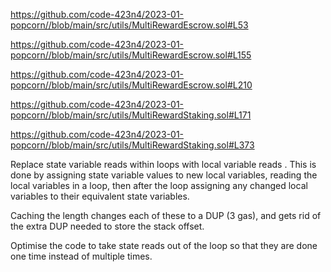 


https://github.com/code-423n4/2023-01-popcorn//blob/main/src/utils/MultiRewardEscrow.sol#L53

https://github.com/code-423n4/2023-01-popcorn//blob/main/src/utils/MultiRewardEscrow.sol#L155

https://github.com/code-423n4/2023-01-popcorn//blob/main/src/utils/MultiRewardEscrow.sol#L210

https://github.com/code-423n4/2023-01-popcorn//blob/main/src/utils/MultiRewardStaking.sol#L171


https://github.com/code-423n4/2023-01-popcorn//blob/main/src/utils/MultiRewardStaking.sol#L373

Replace state variable reads within loops with local variable reads . This is done by assigning state variable values to new local variables, reading  the local variables in a loop, then after the loop assigning any changed local variables to their equivalent state variables.

Caching the length changes each of these to a DUP<N> (3 gas), and gets rid of the extra DUP<N> needed to store the stack offset.

Optimise the code to take state reads  out of the loop so that they are done one time instead of multiple times.
